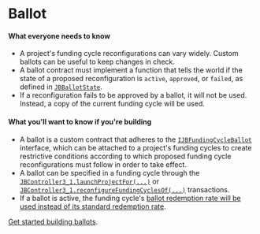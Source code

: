 # Ballot

#### What everyone needs to know

* A project's funding cycle reconfigurations can vary widely. Custom ballots can be useful to keep changes in check.
* A ballot contract must implement a function that tells the world if the state of a proposed reconfiguration is `active`, `approved`, or `failed`, as defined in [`JBBallotState`](/dev/api/enums/jbballotstate.md).
* If a reconfiguration fails to be approved by a ballot, it will not be used. Instead, a copy of the current funding cycle will be used.

#### What you'll want to know if you're building

* A ballot is a custom contract that adheres to the [`IJBFundingCycleBallot`](/dev/api/interfaces/ijbfundingcycleballot.md) interface, which can be attached to a project's funding cycles to create restrictive conditions according to which proposed funding cycle reconfigurations must follow in order to take effect.
* A ballot can be specified in a funding cycle through the [`JBController3_1.launchProjectFor(...)`](/dev/api/contracts/or-controllers/jbcontroller3_1/#launchprojectfor) or [`JBController3_1.reconfigureFundingCyclesOf(...)`](/dev/api/contracts/or-controllers/jbcontroller3_1/#reconfigurefundingcyclesof) transactions.
* If a ballot is active, the funding cycle's [ballot redemption rate will be used instead of its standard redemption rate](redemption-rate.md).

[Get started building ballots](/dev/build/treasury-extensions/ballot.md).
